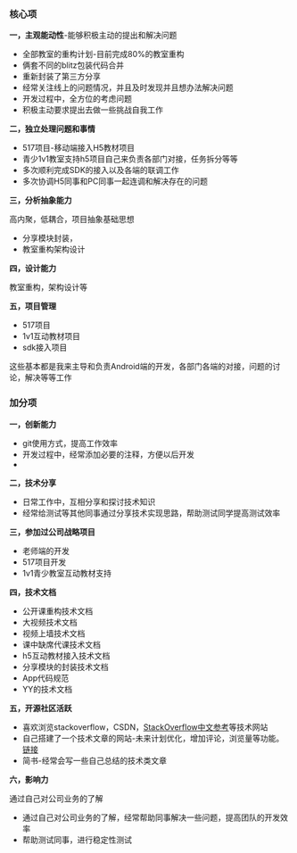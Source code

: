 ### 核心项

**一，主观能动性**-能够积极主动的提出和解决问题

* 全部教室的重构计划-目前完成80%的教室重构
* 俩套不同的blitz包装代码合并
* 重新封装了第三方分享
* 经常关注线上的问题情况，并且及时发现并且想办法解决问题
* 开发过程中，全方位的考虑问题
* 积极主动要求提出去做一些挑战自我工作

**二，独立处理问题和事情**

* 517项目-移动端接入H5教材项目
* 青少1v1教室支持h5项目自己来负责各部门对接，任务拆分等等
* 多次顺利完成SDK的接入以及各端的联调工作
* 多次协调H5同事和PC同事一起连调和解决存在的问题

**三，分析抽象能力**

高内聚，低耦合，项目抽象基础思想

* 分享模块封装，
* 教室重构架构设计

**四，设计能力**

教室重构，架构设计等

**五，项目管理**

* 517项目
* 1v1互动教材项目
* sdk接入项目

这些基本都是我来主导和负责Android端的开发，各部门各端的对接，问题的讨论，解决等等工作


### 加分项

**一，创新能力**

* git使用方式，提高工作效率
* 开发过程中，经常添加必要的注释，方便以后开发
* 

**二，技术分享**

* 日常工作中，互相分享和探讨技术知识
* 经常给测试等其他同事通过分享技术实现思路，帮助测试同学提高测试效率

**三，参加过公司战略项目**

* 老师端的开发
* 517项目开发
* 1v1青少教室互动教材支持

**四，技术文档**

* 公开课重构技术文档
* 大视频技术文档
* 视频上墙技术文档
* 课中缺席代课技术文档
* h5互动教材接入技术文档
* 分享模块的封装技术文档
* App代码规范
* YY的技术文档

**五，开源社区活跃**

* 喜欢浏览stackoverflow，CSDN，[StackOverflow中文参考](https://www.soinside.com)等技术网站
* 自己搭建了一个技术文章的网站-未来计划优化，增加评论，浏览量等功能。[链接](https://wangyuansxya.github.io/)
* 简书-经常会写一些自己总结的技术类文章

**六，影响力**

通过自己对公司业务的了解

* 通过自己对公司业务的了解，经常帮助同事解决一些问题，提高团队的开发效率
* 帮助测试同事，进行稳定性测试











